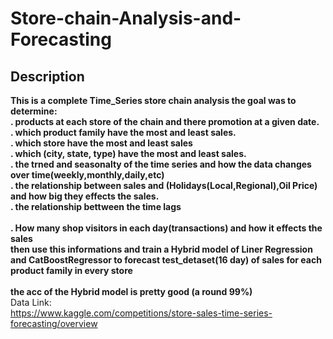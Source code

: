 # Store-chain-Analysis-and-Forecasting
## Description 
**This is a complete Time_Series store chain analysis the goal was to determine:
<br/>
. products at each store of the chain and there promotion at a given date.
<br/>
. which product family have the most and least sales.
<br/>
. which store have the most and least sales
<br/>
. which (city, state, type) have the most and least sales. 
<br/>
. the trned and seasonalty of the time series and how the data changes over time(weekly,monthly,daily,etc)
<br/>
. the relationship between sales and (Holidays(Local,Regional),Oil Price) and how big they effects the sales.
<br/>
. the relationship bettween the time lags  
<br/>
. How many shop visitors in each day(transactions) and how it effects the sales 
<br/>
then use this informations and train a Hybrid model of Liner Regression and CatBoostRegressor to forecast test_detaset(16 day) of sales for each product family in every store
<br/>
<br/>
the acc of the Hybrid model is pretty good (a round 99%)**
<br/>
Data Link: 
<br/>
https://www.kaggle.com/competitions/store-sales-time-series-forecasting/overview
